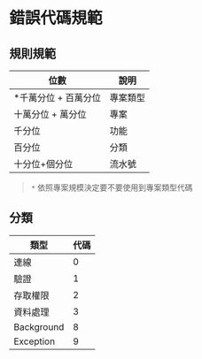 # 錯誤代碼規範

## 規則規範

|位數|說明|
|---|---|
|*千萬分位 + 百萬分位|專案類型|
|十萬分位 + 萬分位|專案|
|千分位|功能|
|百分位|分類|
|十分位+個分位|流水號|

> `*` 依照專案規模決定要不要使用到專案類型代碼

## 分類

|類型|代碼|
|---|---|
|連線| 0|
|驗證| 1|
|存取權限| 2|
|資料處理| 3|
|Background| 8|
|Exception| 9|
